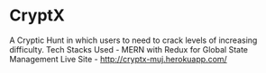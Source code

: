 # CryptX
A Cryptic Hunt in which users to need to crack levels of increasing difficulty.
Tech Stacks Used - MERN with Redux for Global State Management
Live Site - http://cryptx-muj.herokuapp.com/
